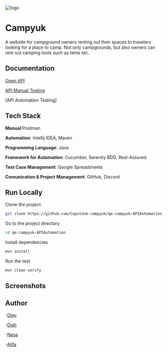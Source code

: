 ![logo](https://user-images.githubusercontent.com/38873706/218957472-3fe664bb-be5c-43e4-adb6-eb082177008a.PNG)

# Campyuk

A website for campground owners renting out their spaces to travelers looking for a place to camp. Not only campgrounds, but also owners can rent out camping tools such as tents etc. 

## Documentation
[Open API](https://app.swaggerhub.com/apis-docs/GRIFFINHENRY07_1/campyuk/1.0.0#/images/post_images)

[API Manual Testing](https://docs.google.com/spreadsheets/d/16rz1u67KtXnbtRn6hunM-gFEq8F00R80ySIFGdHwmpE/edit?usp=sharing)

[API Automation Testing]

## Tech Stack
**Manual**:Postman

**Automation**: Intellij IDEA, Maven

**Programming Language**: Java

**Framework for Automation**: Cucumber, Serenity BDD, Rest-Assured

**Test Case Management**: Google Spreadsheets

**Comunication & Project Management**: GitHub, Discord



## Run Locally

Clone the project

```bash
git clone https://github.com/Capstone-campyuk/qe-campyuk-APIAutomation.git
```

Go to the project directory
```bash
cd qe-campyuk-APIAutomation
```

Install dependencies
```bash
mvn install
```

Run the test
```bash
mvn clean verify
```

## Screenshots




## Author
-[Diqy](https://github.com/dqcode)

-[Diah](https://github.com/diahrdn)

-[Nesa](https://github.com/nesyaraa)

-[Alifa](https://github.com/alifalmr)

